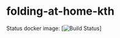 # folding-at-home-kth

Status docker image: [![Build Status](https://hub.docker.com/repository/docker/gabbi68/folding-at-home-kth/builds/728be944-c858-42b6-beaa-9a765fca01b5)]
